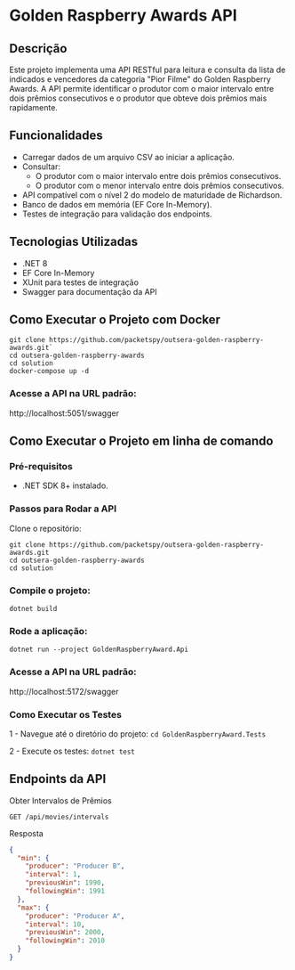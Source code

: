 # Golden Raspberry Awards API

## Descrição

Este projeto implementa uma API RESTful para leitura e consulta da lista de indicados e vencedores da categoria "Pior Filme" do Golden Raspberry Awards. A API permite identificar o produtor com o maior intervalo entre dois prêmios consecutivos e o produtor que obteve dois prêmios mais rapidamente.

## Funcionalidades

- Carregar dados de um arquivo CSV ao iniciar a aplicação.
- Consultar:
  - O produtor com o maior intervalo entre dois prêmios consecutivos.
  - O produtor com o menor intervalo entre dois prêmios consecutivos.
- API compatível com o nível 2 do modelo de maturidade de Richardson.
- Banco de dados em memória (EF Core In-Memory).
- Testes de integração para validação dos endpoints.

## Tecnologias Utilizadas

- .NET 8
- EF Core In-Memory
- XUnit para testes de integração
- Swagger para documentação da API

## Como Executar o Projeto com Docker

```
git clone https://github.com/packetspy/outsera-golden-raspberry-awards.git`
cd outsera-golden-raspberry-awards
cd solution
docker-compose up -d
```

### Acesse a API na URL padrão:

http://localhost:5051/swagger

## Como Executar o Projeto em linha de comando

### Pré-requisitos

- .NET SDK 8+ instalado.

### Passos para Rodar a API

Clone o repositório:

```
git clone https://github.com/packetspy/outsera-golden-raspberry-awards.git
cd outsera-golden-raspberry-awards
cd solution
```

### Compile o projeto:

`dotnet build`

### Rode a aplicação:

`dotnet run --project GoldenRaspberryAward.Api`

### Acesse a API na URL padrão:

http://localhost:5172/swagger

### Como Executar os Testes

1 - Navegue até o diretório do projeto:
`cd GoldenRaspberryAward.Tests`

2 - Execute os testes:
`dotnet test`

## Endpoints da API

Obter Intervalos de Prêmios

`GET /api/movies/intervals`

Resposta

```json
{
  "min": {
    "producer": "Producer B",
    "interval": 1,
    "previousWin": 1990,
    "followingWin": 1991
  },
  "max": {
    "producer": "Producer A",
    "interval": 10,
    "previousWin": 2000,
    "followingWin": 2010
  }
}
```
